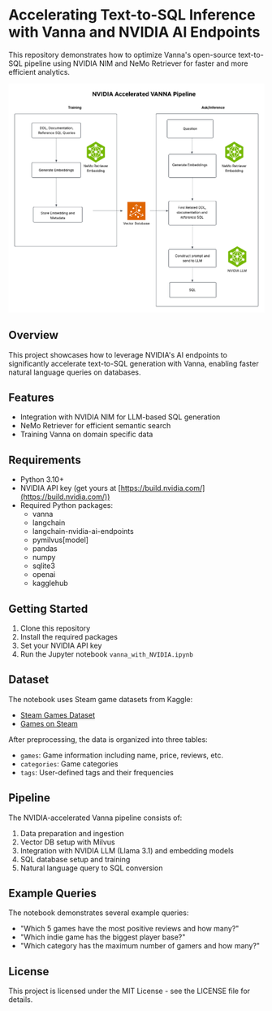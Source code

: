 # Accelerating Text-to-SQL Inference with Vanna and NVIDIA AI Endpoints

This repository demonstrates how to optimize Vanna's open-source text-to-SQL pipeline using NVIDIA NIM and NeMo Retriever for faster and more efficient analytics.

![NVIDIA Accelerated Vanna Pipeline](assets/nvidia_vanna.png)

## Overview

This project showcases how to leverage NVIDIA's AI endpoints to significantly accelerate text-to-SQL generation with Vanna, enabling faster natural language queries on databases.

## Features

- Integration with NVIDIA NIM for LLM-based SQL generation
- NeMo Retriever for efficient semantic search
- Training Vanna on domain specific data

## Requirements

- Python 3.10+
- NVIDIA API key (get yours at [https://build.nvidia.com/](https://build.nvidia.com/))
- Required Python packages:
  - vanna
  - langchain
  - langchain-nvidia-ai-endpoints
  - pymilvus[model]
  - pandas
  - numpy
  - sqlite3
  - openai
  - kagglehub

## Getting Started

1. Clone this repository
2. Install the required packages
3. Set your NVIDIA API key
4. Run the Jupyter notebook `vanna_with_NVIDIA.ipynb`

## Dataset

The notebook uses Steam game datasets from Kaggle:
- [Steam Games Dataset](https://www.kaggle.com/datasets/fronkongames/steam-games-dataset/data)
- [Games on Steam](https://www.kaggle.com/datasets/sujaykapadnis/games-on-steam/)

After preprocessing, the data is organized into three tables:
- `games`: Game information including name, price, reviews, etc.
- `categories`: Game categories
- `tags`: User-defined tags and their frequencies

## Pipeline

The NVIDIA-accelerated Vanna pipeline consists of:
1. Data preparation and ingestion
2. Vector DB setup with Milvus
3. Integration with NVIDIA LLM (Llama 3.1) and embedding models
4. SQL database setup and training
5. Natural language query to SQL conversion

## Example Queries

The notebook demonstrates several example queries:
- "Which 5 games have the most positive reviews and how many?"
- "Which indie game has the biggest player base?"
- "Which category has the maximum number of gamers and how many?"

## License

This project is licensed under the MIT License - see the LICENSE file for details. 
